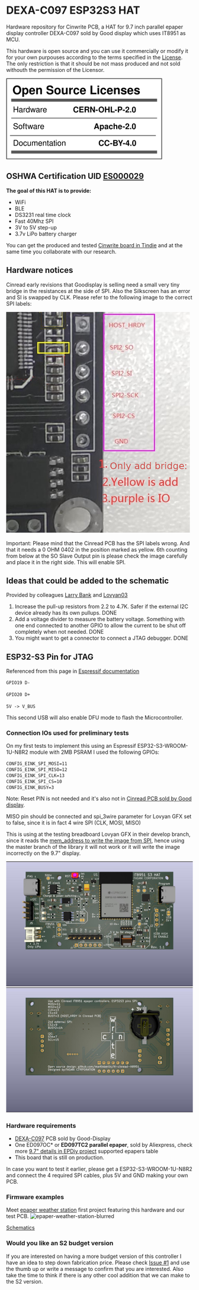 # DEXA-C097 ESP32S3 HAT

Hardware repository for Cinwrite PCB, a HAT for 9.7 inch parallel epaper display controller DEXA-C097 sold by Good display which uses IT8951 as MCU. 

This hardware is open source and you can use it commercially or modify it for your own purpouses according to the terms specified in the [License](https://github.com/martinberlin/H-cinread-it8951/blob/main/LICENSE). The only restriction is that it should be not mass produced and not sold withouth the permission of the Licensor.

![License SVG](/Schematic/oshw_license.svg)

## OSHWA Certification UID [ES000029](https://certification.oshwa.org/es000029.html)

**The goal of this HAT is to provide:**

- WiFi
- BLE
- DS3231 real time clock
- Fast 40Mhz SPI
- 3V to 5V step-up
- 3.7v LiPo battery charger

You can get the produced and tested [Cinwrite board in Tindie](https://www.tindie.com/products/fasani/cinwrite-dexa-c097-hat-for-parallel-epapers) and at the same time you collaborate with our research.

## Hardware notices

Cinread early revisions that Goodisplay is selling need a small very tiny bridge in the resistances at the side of SPI. Also the Silkscreen has an error and SI is swapped by CLK.
Please refer to the following image to the correct SPI labels:

![Corrected labels](components/assets/cinread-correct-IO.jpg)

Important: Please mind that the Cinread PCB has the SPI labels wrong. And that it needs a 0 OHM 0402 in the position marked as yellow. 6th counting from below at the SO Slave Output pin is please check the image carefully and place it in the right side. This will enable SPI.

## Ideas that could be added to the schematic

Provided by colleagues [Larry Bank](https://github.com/bitbank2) and [Lovyan03](https://github.com/lovyan03)

1) Increase the pull-up resistors from 2.2 to 4.7K. Safer if the external I2C device already has its own pullups. DONE
2) Add a voltage divider to measure the battery voltage. Something with one end connected to another GPIO to allow the current to be shut off completely when not needed. DONE
3) You might want to get a connector to connect a JTAG debugger. DONE

## ESP32-S3 Pin for JTAG

Referenced from this page in [Espressif documentation](https://docs.espressif.com/projects/esp-idf/en/latest/esp32s3/api-guides/jtag-debugging/configure-builtin-jtag.html)

	
```
GPIO19 D-

GPIO20 D+

5V -> V_BUS
```

This second USB will also enable DFU mode to flash the Microcontroller.

### Connection IOs used for preliminary tests

On my first tests to implement this using an Espressif ESP32-S3-WROOM-1U-N8R2 module with 2MB PSRAM I used the following GPIOs:

```
CONFIG_EINK_SPI_MOSI=11
CONFIG_EINK_SPI_MISO=12
CONFIG_EINK_SPI_CLK=13
CONFIG_EINK_SPI_CS=10
CONFIG_EINK_BUSY=3
```

Note: Reset PIN is not needed and it's also not in [Cinread PCB sold by Good display](https://www.good-display.com/product/425.html).

MISO pin should be connected and spi_3wire parameter for Lovyan GFX set to false, since it is in fact 4 wire SPI (CLK, MOSI, MISO)

This is using at the testing breadboard Lovyan GFX in their develop branch, since it reads the [mem_address to write the image from SPI](https://github.com/lovyan03/LovyanGFX/issues/242), hence using the master branch of the library it will not work or it will write the image incorrectly on the 9.7" display.

![PCB front](/components/assets/IT8951-HAT-Front.jpg)
![PCB back](/components/assets/IT8951-HAT-Back.jpg)

### Hardware requirements

- [DEXA-C097](https://www.good-display.com/product/425.html) PCB sold by Good-Display
- One ED097OC* or **ED097TC2 parallel epaper**, sold by Aliexpress, check more [9.7" details in EPDiy project](https://github.com/vroland/epdiy#join-the-discussion) supported epapers table
- This board that is still on production.

In case you want to test it earlier, please get a ESP32-S3-WROOM-1U-N8R2 and connect the 4 required SPI cables, plus 5V and GND making your own PCB.

### Firmware examples

Meet [epaper weather station](https://github.com/martinberlin/epaper-weather-station) first project featuring this hardware and our test PCB.
![epaper-weather-station-blurred](https://user-images.githubusercontent.com/2692928/174765248-a73e6c50-6e04-450f-8496-265ebc25c480.jpg)

[Schematics](/Schematic/IT8951-S3-HAT-Schematic.pdf)

### Would you like an S2 budget version

If you are interested on having a more budget version of this controller I have an idea to step down fabrication price. Please check [Issue #1](https://github.com/martinberlin/H-cinread-it8951/issues/1) and use the thumb up or write a message to confirm that you are interested. Also take the time to think if there is any other cool addition that we can make to the S2 version.
